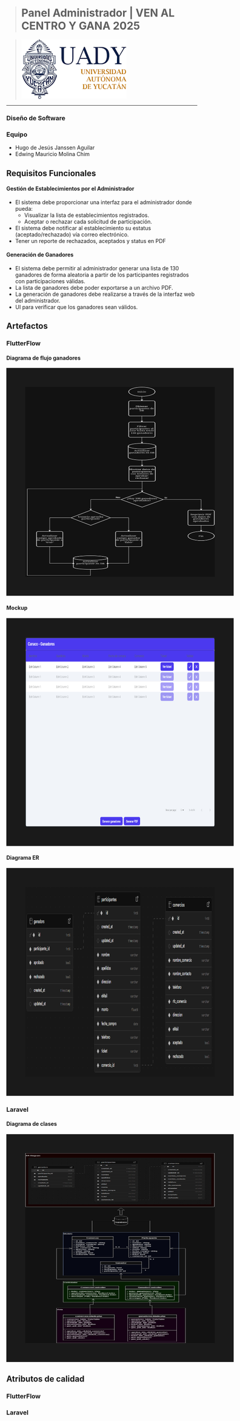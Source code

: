 > # Panel Administrador  |  VEN AL CENTRO Y GANA 2025

>![UADY logo](https://github.com/hjanssena/CanacoLaravel/blob/2d1a35f1d57979e0bd8ef6b244c0a0b5002ff615/ReadmeAssets/Logo_UADY.png)

---
### Diseño de Software

### Equipo
 - Hugo de Jesús Janssen Aguilar
 - Edwing Mauricio Molina Chim

## Requisitos Funcionales
#### Gestión de Establecimientos por el Administrador
- El sistema debe proporcionar una interfaz para el administrador donde pueda:
	-   Visualizar la lista de establecimientos registrados.
	-   Aceptar o rechazar cada solicitud de participación.
-   El sistema debe notificar al establecimiento su estatus (aceptado/rechazado) vía correo electrónico.
-   Tener un reporte de rechazados, aceptados y status en PDF
#### Generación de Ganadores
-   El sistema debe permitir al administrador generar una lista de 130 ganadores de forma aleatoria a partir de los participantes registrados con participaciones válidas. 
-   La lista de ganadores debe poder exportarse a un archivo PDF.
-   La generación de ganadores debe realizarse a través de la interfaz web del administrador.
-   UI para verificar que los ganadores sean válidos.

## Artefactos
### FlutterFlow
#### Diagrama de flujo ganadores
<img src="https://github.com/hjanssena/CanacoLaravel/blob/2d1a35f1d57979e0bd8ef6b244c0a0b5002ff615/ReadmeAssets/Flujo_Ganadores.jpeg" width="500" height="500" border="50"/>

#### Mockup
<img src="https://github.com/hjanssena/CanacoLaravel/blob/2d1a35f1d57979e0bd8ef6b244c0a0b5002ff615/ReadmeAssets/Mockup.jpeg" width="500" height="500" border="50"/>

#### Diagrama ER
<img src="https://github.com/hjanssena/CanacoLaravel/blob/2d1a35f1d57979e0bd8ef6b244c0a0b5002ff615/ReadmeAssets/ER.png" width="500" height="500" border="50"/>

###  Laravel
#### Diagrama de clases
<img src="https://github.com/hjanssena/CanacoLaravel/blob/2d1a35f1d57979e0bd8ef6b244c0a0b5002ff615/ReadmeAssets/Clases.jpg" width="500" height="500" border="50"/>

## Atributos de calidad

### FlutterFlow

### Laravel
